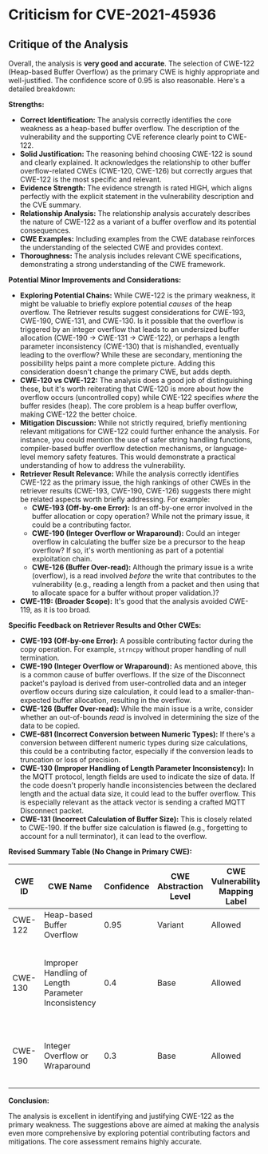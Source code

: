 # Criticism for CVE-2021-45936

## Critique of the Analysis

Overall, the analysis is **very good and accurate**. The selection of CWE-122 (Heap-based Buffer Overflow) as the primary CWE is highly appropriate and well-justified. The confidence score of 0.95 is also reasonable. Here's a detailed breakdown:

**Strengths:**

*   **Correct Identification:** The analysis correctly identifies the core weakness as a heap-based buffer overflow.  The description of the vulnerability and the supporting CVE reference clearly point to CWE-122.
*   **Solid Justification:**  The reasoning behind choosing CWE-122 is sound and clearly explained. It acknowledges the relationship to other buffer overflow-related CWEs (CWE-120, CWE-126) but correctly argues that CWE-122 is the most specific and relevant.
*   **Evidence Strength:** The evidence strength is rated HIGH, which aligns perfectly with the explicit statement in the vulnerability description and the CVE summary.
*   **Relationship Analysis:** The relationship analysis accurately describes the nature of CWE-122 as a variant of a buffer overflow and its potential consequences.
*   **CWE Examples:** Including examples from the CWE database reinforces the understanding of the selected CWE and provides context.
*   **Thoroughness:** The analysis includes relevant CWE specifications, demonstrating a strong understanding of the CWE framework.

**Potential Minor Improvements and Considerations:**

*   **Exploring Potential Chains:** While CWE-122 is the primary weakness, it might be valuable to briefly explore potential *causes* of the heap overflow. The Retriever results suggest considerations for CWE-193, CWE-190, CWE-131, and CWE-130. Is it possible that the overflow is triggered by an integer overflow that leads to an undersized buffer allocation (CWE-190 -> CWE-131 -> CWE-122), or perhaps a length parameter inconsistency (CWE-130) that is mishandled, eventually leading to the overflow? While these are secondary, mentioning the possibility helps paint a more complete picture. Adding this consideration doesn't change the primary CWE, but adds depth.
*   **CWE-120 vs CWE-122:** The analysis does a good job of distinguishing these, but it's worth reiterating that CWE-120 is more about *how* the overflow occurs (uncontrolled copy) while CWE-122 specifies *where* the buffer resides (heap).  The core problem is a heap buffer overflow, making CWE-122 the better choice.
*   **Mitigation Discussion:** While not strictly required, briefly mentioning relevant mitigations for CWE-122 could further enhance the analysis.  For instance, you could mention the use of safer string handling functions, compiler-based buffer overflow detection mechanisms, or language-level memory safety features.  This would demonstrate a practical understanding of how to address the vulnerability.
*   **Retriever Result Relevance:** While the analysis correctly identifies CWE-122 as the primary issue, the high rankings of other CWEs in the retriever results (CWE-193, CWE-190, CWE-126) suggests there might be related aspects worth briefly addressing.  For example:
    *   **CWE-193 (Off-by-one Error):** Is an off-by-one error involved in the buffer allocation or copy operation? While not the primary issue, it could be a contributing factor.
    *   **CWE-190 (Integer Overflow or Wraparound):** Could an integer overflow in calculating the buffer size be a precursor to the heap overflow?  If so, it's worth mentioning as part of a potential exploitation chain.
    *   **CWE-126 (Buffer Over-read):** Although the primary issue is a write (overflow), is a read involved *before* the write that contributes to the vulnerability (e.g., reading a length from a packet and then using that to allocate space for a buffer without proper validation.)?
*   **CWE-119: (Broader Scope):** It's good that the analysis avoided CWE-119, as it is too broad.

**Specific Feedback on Retriever Results and Other CWEs:**

*   **CWE-193 (Off-by-one Error):**  A possible contributing factor during the copy operation. For example, `strncpy` without proper handling of null termination.
*   **CWE-190 (Integer Overflow or Wraparound):** As mentioned above, this is a common cause of buffer overflows. If the size of the Disconnect packet's payload is derived from user-controlled data and an integer overflow occurs during size calculation, it could lead to a smaller-than-expected buffer allocation, resulting in the overflow.
*   **CWE-126 (Buffer Over-read):** While the main issue is a write, consider whether an out-of-bounds *read* is involved in determining the size of the data to be copied.
*   **CWE-681 (Incorrect Conversion between Numeric Types):**  If there's a conversion between different numeric types during size calculations, this could be a contributing factor, especially if the conversion leads to truncation or loss of precision.
*   **CWE-130 (Improper Handling of Length Parameter Inconsistency):** In the MQTT protocol, length fields are used to indicate the size of data. If the code doesn't properly handle inconsistencies between the declared length and the actual data size, it could lead to the buffer overflow. This is especially relevant as the attack vector is sending a crafted MQTT Disconnect packet.
*   **CWE-131 (Incorrect Calculation of Buffer Size):** This is closely related to CWE-190. If the buffer size calculation is flawed (e.g., forgetting to account for a null terminator), it can lead to the overflow.

**Revised Summary Table (No Change in Primary CWE):**

| CWE ID    | CWE Name                         | Confidence | CWE Abstraction Level | CWE Vulnerability Mapping Label | CWE-Vulnerability Mapping Notes                                                                                                                                                                                             |
| --------- | -------------------------------- | ---------- | --------------------- | ------------------------------- | --------------------------------------------------------------------------------------------------------------------------------------------------------------------------------------------------------------------------- |
| CWE-122   | Heap-based Buffer Overflow       | 0.95       | Variant               | Allowed                         | Primary CWE                                                                                                                                                                                                                 |
| CWE-130   | Improper Handling of Length Parameter Inconsistency | 0.4 | Base | Allowed | Contributing factor: Malformed MQTT packet might have length parameter inconsistency. |
| CWE-190   | Integer Overflow or Wraparound | 0.3 | Base | Allowed | Contributing factor: Integer overflow in buffer size calculation possible. |

**Conclusion:**

The analysis is excellent in identifying and justifying CWE-122 as the primary weakness. The suggestions above are aimed at making the analysis even more comprehensive by exploring potential contributing factors and mitigations. The core assessment remains highly accurate.